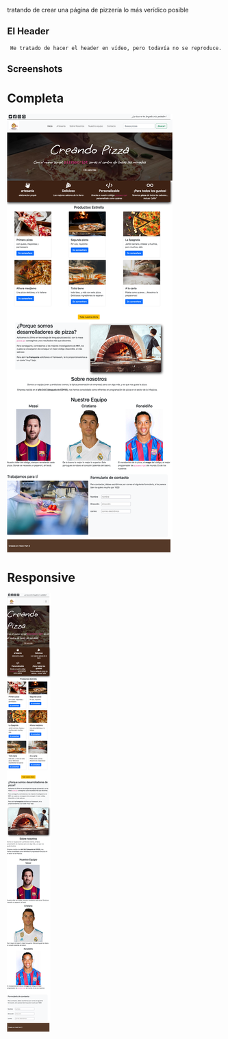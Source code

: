 tratando de crear una página de pizzería lo más verídico posible
## El Header
     He tratado de hacer el header en vídeo, pero todavía no se reproduce.
## Screenshots
# Completa
![avatar](./Screenshots/completa.png)
# Responsive
![avatar](./Screenshots/mobile.png)